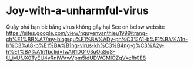 # Joy-with-a-unharmful-virus
Quậy phá bạn bè bằng virus không gây hại
See on below website
https://sites.google.com/view/nguyenvanthieu1999/trang-ch%E1%BB%A7/my-blog/qu%E1%BA%ADy-ph%C3%A1-b%E1%BA%A1n-b%C3%A8-b%E1%BA%B1ng-virus-kh%C3%B4ng-g%C3%A2y-h%E1%BA%A1i?fbclid=IwAR1DQ103uOaSqS-U_iyUfJX0TyEU4yRniWVwVpm5idUDWCMlOZgVxofh0E8
